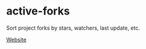 # active-forks

Sort project forks by stars, watchers, last update, etc.

[Website](https://techgaun.github.io/active-forks/index.html)
